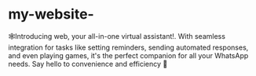 # my-website-
🕸️Introducing web, your all-in-one virtual assistant!. With seamless integration for tasks like setting reminders, sending automated responses, and even playing games, it's the perfect companion for all your WhatsApp needs. Say hello to convenience and efficiency 🤖
